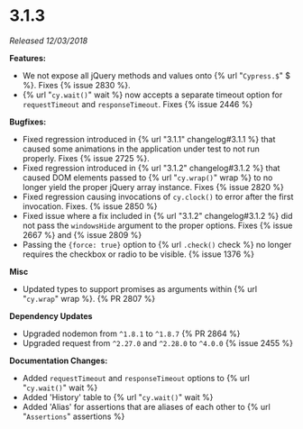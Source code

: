 # 3.1.3

*Released 12/03/2018*

**Features:**

- We not expose all jQuery methods and values onto {% url "`Cypress.$`" $ %}. Fixes {% issue 2830 %}.
- {% url "`cy.wait()`" wait %} now accepts a separate timeout option for `requestTimeout` and `responseTimeout`. Fixes {% issue 2446 %}

**Bugfixes:**

- Fixed regression introduced in {% url "3.1.1" changelog#3.1.1 %} that caused some animations in the application under test to not run properly. Fixes {% issue 2725 %}.
- Fixed regression introduced in {% url "3.1.2" changelog#3.1.2 %} that caused DOM elements passed to {% url "`cy.wrap()`" wrap %} to no longer yield the proper jQuery array instance. Fixes {% issue 2820 %}
- Fixed regression causing invocations of `cy.clock()` to error after the first invocation. Fixes. {% issue 2850 %}
- Fixed issue where a fix included in {% url "3.1.2" changelog#3.1.2 %} did not pass the `windowsHide` argument to the proper options. Fixes {% issue 2667 %} and {% issue 2809 %}
- Passing the `{force: true}` option to {% url `.check()` check %} no longer requires the checkbox or radio to be visible. {% issue 1376 %}

**Misc**

- Updated types to support promises as arguments within {% url "`cy.wrap`" wrap %}. {% PR 2807 %}

**Dependency Updates**

- Upgraded nodemon from `^1.8.1` to `^1.8.7` {% PR 2864 %}
- Upgraded request from `^2.27.0` and `^2.28.0` to `^4.0.0` {% issue 2455 %}

**Documentation Changes:**

- Added `requestTimeout` and `responseTimeout` options to {% url "`cy.wait()`" wait %}
- Added 'History' table to {% url "`cy.wait()`" wait %}
- Added 'Alias' for assertions that are aliases of each other to {% url "`Assertions`" assertions %}



